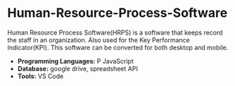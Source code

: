 # Human-Resource-Process-Software
Human Resource Process Software(HRPS) is a software that keeps record the staff in an organization.
Also used for the Key Performance  Indicator(KPI). 
This software can be converted for both desktop and mobile. 

- **Programming Languages:** P JavaScript
- **Database:** google drive, spreadsheet API
- **Tools:**  VS Code
